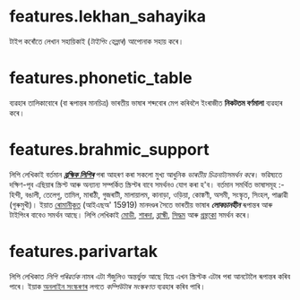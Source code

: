 # features.lekhan_sahayika

টাইপ কৰোঁতে লেখান সহায়িকাই (_টাইপিং হেল্পাৰ_) আপোনাক সহায় কৰে।

# features.phonetic_table

ব্যৱহাৰ তালিকাবোৰে (বা ৰূপান্তৰ মানচিত্ৰ) ভাৰতীয় ভাষাৰ শব্দবোৰ মেপ কৰিবলৈ ইংৰাজীত **নিকটতম বৰ্ণমালা** ব্যৱহাৰ কৰে।

# features.brahmic_support

লিপি লেখিকাই বৰ্তমান **_[ব্ৰহ্মিক লিপিৰ](links:/langs/Brahmic)_** পৰা আহৰণ কৰা সকলো মুখ্য আধুনিক _ভাৰতীয় চিত্ৰনাট্যসমৰ্থন কৰে_। ভৱিষ্যতে দক্ষিণ-পূব এছিয়াৰ স্ক্ৰিপ্ট আৰু অন্যান্য সম্পৰ্কিত স্ক্ৰিপ্টৰ বাবে সমৰ্থনও যোগ কৰা হ'ব। বৰ্তমান সমৰ্থিত ভাষাসমূহ :- হিন্দী, বঙালী, তেলেগু, তামিল, মাৰাঠী, গুজৰাটী, মালায়ালম, কানাড়া, ওড়িয়া, কোঙ্কণী, অসমী, সংস্কৃত, সিংহল, পাঞ্জাৱী (গুৰুমুখী)। ইয়াত [ৰোমানীকৃত](links:/langs/Romanized) (আইএছঅ' 15919) মানদণ্ডৰ সৈতে ভাৰতীয় ভাষাৰ **_লোকচানহীন_** ৰূপান্তৰ আৰু টাইপিংৰ বাবেও সমৰ্থন আছে। লিপি লেখিকাই [মোডী](links:/langs/Modi), [শাৰদা](links:/langs/Sharada), [ব্ৰাহ্মী](links:/langs/Brahmi), [সিদ্ধম](links:/langs/Siddham) আৰু [গ্ৰন্থকো](links:/langs/Granth) সমৰ্থন কৰে।

# features.parivartak

লিপি লেখিকাত _লিপি পৰিৱৰ্তক_ নামৰ এটা সঁজুলিও অন্তৰ্ভুক্ত আছে যিয়ে এখন স্ক্ৰিপ্টক এটাৰ পৰা আনটোলৈ ৰূপান্তৰ কৰিব পাৰে। ইয়াক [অনলাইন সংস্কৰণৰ](links:/mukhya/web_app) লগতে _কম্পিউটাৰ সংস্কৰণত_ ব্যৱহাৰ কৰিব পাৰি।
